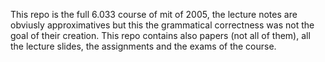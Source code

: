 This repo is the full 6.033 course of mit of 2005, the lecture notes are obviusly
approximatives but this the grammatical correctness was not the goal of their creation.
This repo contains also papers (not all of them), all the lecture slides, the assignments
and the exams of the course.
